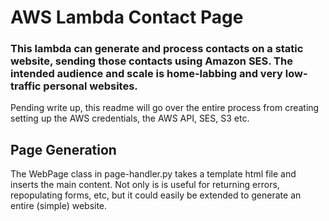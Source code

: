 # AWS Lambda Contact Page
### This lambda can generate and process contacts on a static website, sending those contacts using Amazon SES. The intended audience and scale is home-labbing and very low-traffic personal websites.

Pending write up, this readme will go over the entire process from creating setting up the AWS credentials, the AWS API, SES, S3 etc.

## Page Generation

The WebPage class in page-handler.py takes a template html file and inserts the main content. Not only is is useful for returning errors, repopulating forms, etc, but it could easily be extended to generate an entire (simple) website.  

